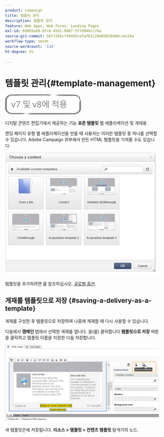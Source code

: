 ```yaml
---
product: campaign
title: 템플릿 관리
description: 템플릿 관리
feature: Web Apps, Web Forms, Landing Pages
exl-id: 69805e60-8fc6-45d1-9087-5f7d949cc76a
source-git-commit: b6f1556cf49492cefaf61c29a058584b0ccee16a
workflow-type: tm+mt
source-wordcount: '114'
ht-degree: 5%

---
```


# 템플릿 관리{#template-management}

![](../../assets/common.svg)

디지털 콘텐츠 편집기에서 제공하는 기능 **표준 템플릿** 웹 애플리케이션 및 게재용.

랜딩 페이지 유형 웹 애플리케이션을 만들 때 사용자는 이러한 템플릿 중 하나를 선택할 수 있습니다. Adobe Campaign 외부에서 만든 HTML 템플릿을 가져올 수도 있습니다.

![](assets/dce_popup_templatechoice.png)

템플릿을 추가하려면 를 참조하십시오. [글로벌 옵션](content-editor-interface.md#global-options).

## 게재를 템플릿으로 저장 {#saving-a-delivery-as-a-template}

게재를 구성한 후 템플릿으로 저장하여 나중에 게재할 때 다시 사용할 수 있습니다.

다음에서 **캠페인** 탭에서 선택한 게재를 엽니다. 을(를) 클릭합니다 **템플릿으로 저장** 버튼을 클릭하고 템플릿 이름을 지정한 다음 저장합니다.

![](assets/dce_save_model.png)

새 템플릿은에 저장됩니다. **리소스 > 템플릿 > 컨텐츠 템플릿** 탐색기의 노드.
